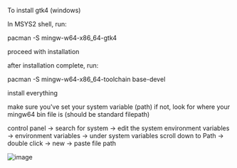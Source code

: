 To install gtk4 (windows)

In MSYS2 shell, run:

pacman -S mingw-w64-x86_64-gtk4

proceed with installation

after installation complete, run:

pacman -S mingw-w64-x86_64-toolchain base-devel

install everything

make sure you've set your system variable (path)
if not, look for where your mingw64 bin file is (should be standard filepath)

control panel -> search for system -> edit the system environment variables -> environment variables 
-> under system variables scroll down to Path -> double click -> new -> paste file path

![image](https://user-images.githubusercontent.com/99416793/199211118-92062400-01c1-4587-8762-bb14d882c8bd.png)

 
